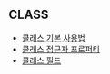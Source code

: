 ## CLASS

- [클래스 기본 사용법](./standard_class/)
- [클래스 접근자 프로퍼티](./accessor_property/)
- [클래스 필드](./class_field/)
